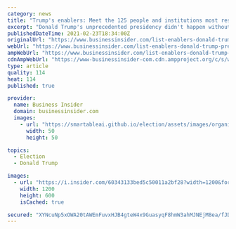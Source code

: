 ```yaml
---
category: news
title: "Trump's enablers: Meet the 125 people and institutions most responsible for his rise to power"
excerpt: "Donald Trump's unprecedented presidency didn't happen without help — lots of it. Insider compiled this exclusive list of the most important people and entities behind the 45th president of the United States."
publishedDateTime: 2021-02-23T18:34:00Z
originalUrl: "https://www.businessinsider.com/list-enablers-donald-trump-presidency-list-2021-2"
webUrl: "https://www.businessinsider.com/list-enablers-donald-trump-presidency-list-2021-2"
ampWebUrl: "https://www.businessinsider.com/list-enablers-donald-trump-presidency-list-2021-2?amp"
cdnAmpWebUrl: "https://www-businessinsider-com.cdn.ampproject.org/c/s/www.businessinsider.com/list-enablers-donald-trump-presidency-list-2021-2?amp"
type: article
quality: 114
heat: 114
published: true

provider:
  name: Business Insider
  domain: businessinsider.com
  images:
    - url: "https://smartableai.github.io/election/assets/images/organizations/businessinsider.com-50x50.jpg"
      width: 50
      height: 50

topics:
  - Election
  - Donald Trump

images:
  - url: "https://i.insider.com/60343133bed5c50011a2bf28?width=1200&format=jpeg"
    width: 1200
    height: 600
    isCached: true

secured: "XYNcuNp5xOWA20tAWEmFuvxHJB4gteW4x9GuasyqF8hmW3ahMJNEjM8ea/fJDtiuqzS9ZKK9wm5NE9/LV0yud7yCC/BwPha88D8O/U1iYv3HPfLPdWkDl6ECOy60BcS9VIXROkHH/I3H9atsmqoFqBiOf81ezJO8f3g8Oz5J8G8gDOdTcmUpLrEm51bfw5dCIHEL4bqHnk2FuddKCEhu14IcrjN79ASCenPVsnohSML7VivEtvEZFcnJ52Vl5fZpRG6Ug5d9d2WhdnC2YQs57+eaVSayMyeOG+IauhJJWq2/O02X3AJxk9d4GHNLFImDTxPlY/+pZyFCunLPiFkNQdx2jA4sIsVDf04QdR64bqI=;vJOKbNqcrqXCc+ERzwMN4w=="
---
```



